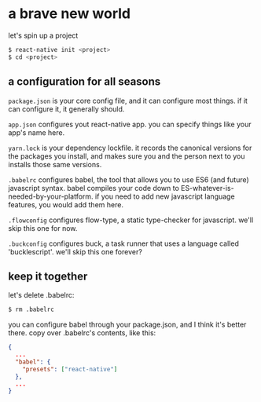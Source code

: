 # a brave new world

let's spin up a project

```sh
$ react-native init <project>
$ cd <project>
```

## a configuration for all seasons

`package.json` is your core config file, and it can configure most things. if it can configure it, it generally should.

`app.json` configures yout react-native app. you can specify things like your app's name here.

`yarn.lock` is your dependency lockfile. it records the canonical versions for the packages you install, and makes sure you and the person next to you installs those same versions.

`.babelrc` configures babel, the tool that allows you to use ES6 (and future) javascript syntax. babel compiles your code down to ES-whatever-is-needed-by-your-platform. if you need to add new javascript language features, you would add them here.

`.flowconfig` configures flow-type, a static type-checker for javascript. we'll skip this one for now.

`.buckconfig` configures buck, a task runner that uses a language called 'bucklescript'. we'll skip this one forever?

## keep it together

let's delete .babelrc:

```sh
$ rm .babelrc
```

you can configure babel through your package.json, and I think it's better there. copy over .babelrc's contents, like this:

```json
{
  ...
  "babel": {
    "presets": ["react-native"]
  },
  ...
}
```
